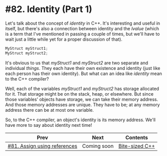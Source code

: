 # #82. Identity (Part 1)

Let's talk about the concept of *identity* in C++. It's interesting and useful in itself, but there's also a connection between identity and the *lvalue* (which is a term that I've mentioned in passing a couple of times, but we'll have to wait just a little while yet for a proper discussion of that).

```cpp
MyStruct myStruct1;
MyStruct myStruct2;
```

It's obvious to us that *myStruct1* and *myStruct2* are two separate and individual *things*. They each have their own existence and identity (just like each person has their own identity). But what can an idea like *identity* mean to the C++ compiler?

Well, each of the variables *myStruct1* and *myStruct2* has storage allocated for it. That storage might be on the stack, heap, or elsewhere. But since those variables' objects have storage, we can take their memory address. And those memory addresses are unique. They have to be; at any memory address there can be at most one variable.

So, to the C++ compiler, an object's identity is its memory address. We'll have more to say about identity next time!

|Prev|Next|Contents|
|-|-|-|
|[#81. Assign using references](081.md)|Coming soon|[Bite-sized C++](../README.md)|
